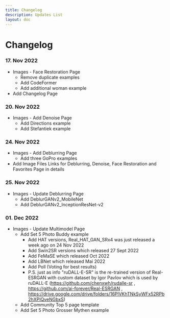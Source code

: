 ```yaml
---
title: Changelog
description: Updates List
layout: doc
---
```

# Changelog

### 17. Nov 2022
- Images - Face Restoration Page
  - Remove duplicate examples
  - Add CodeFormer
  - Add additional woman example  
- Add Changelog Page

### 20. Nov 2022
- Images - Add Denoise Page
  - Add Directions example
  - Add Stefantiek example

### 24. Nov 2022
- Images - Add Deblurring Page
  - Add three GoPro examples
- Add Image Files Links for Deblurring, Denoise, Face Restoration and Favorites Page in details

### 25. Nov 2022
- Images - Update Deblurring Page
  - Add DeblurGANv2_MobileNet
  - Add DeblurGANv2_InceptionResNet-v2

### 01. Dec 2022
- Images - Update Multimodel Page
  - Add Set 5 Photo Buddy example
    - Add HAT versions, Real_HAT_GAN_SRx4 was just released a week ago on 24 Nov 2022  
    - Add Swin2SR versions which released 27 Sept 2022
    - Add FeMaSE which released Oct 2022
    - Add LBNet which released Mai 2022
    - Add Poll (Voting for best results)
    - P.S. just as info "ruDALL-E-SR" is the re-trained version of Real-ESRGAN with custom dataset by Igor Pavlov which is used by ruDALL-E (https://github.com/chenxwh/rudalle-sr , https://github.com/ai-forever/Real-ESRGAN , https://drive.google.com/drive/folders/16PlVKhTNkSyWFx52RPb2hXPIQveNGbxS)
  - Add Community Top 5 page template
  - Add Set 5 Photo Grosser Mythen example